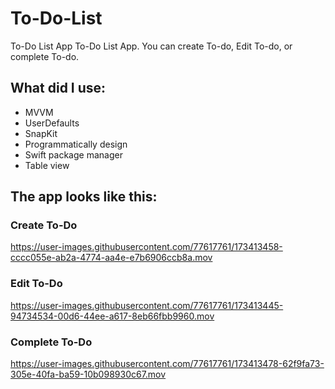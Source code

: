# To-Do-List
To-Do List App
To-Do List App. You can create To-do, Edit To-do, or complete To-do.

## What did I use:
- MVVM
- UserDefaults
- SnapKit
- Programmatically design
- Swift package manager
- Table view

## The app looks like this:

### Create To-Do

https://user-images.githubusercontent.com/77617761/173413458-cccc055e-ab2a-4774-aa4e-e7b6906ccb8a.mov

### Edit To-Do

https://user-images.githubusercontent.com/77617761/173413445-94734534-00d6-44ee-a617-8eb66fbb9960.mov

### Complete To-Do

https://user-images.githubusercontent.com/77617761/173413478-62f9fa73-305e-40fa-ba59-10b098930c67.mov


